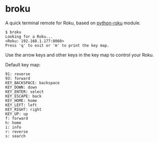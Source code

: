 # broku

A quick terminal remote for Roku, based on [python-roku](https://github.com/jcarbaugh/python-roku) module.

    $ broku
    Looking for a Roku...
    <Roku: 192.168.1.177:8060>
    Press 'q' to exit or 'm' to print the key map.

Use the arrow keys and other keys in the key map to control your Roku.

Default key map:

    91: reverse
    93: forward
    KEY_BACKSPACE: backspace
    KEY_DOWN: down
    KEY_ENTER: select
    KEY_ESCAPE: back
    KEY_HOME: home
    KEY_LEFT: left
    KEY_RIGHT: right
    KEY_UP: up
    f: forward
    h: home
    i: info
    r: reverse
    s: search
